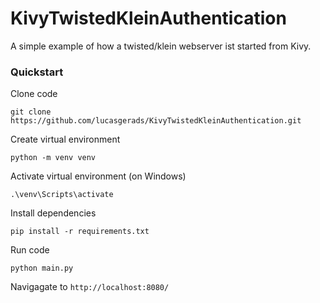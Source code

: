 # KivyTwistedKleinAuthentication

A simple example of how a twisted/klein webserver ist started from Kivy.


### Quickstart

Clone code

    git clone https://github.com/lucasgerads/KivyTwistedKleinAuthentication.git

Create virtual environment 

    python -m venv venv

Activate virtual environment (on Windows)

    .\venv\Scripts\activate

Install dependencies 

    pip install -r requirements.txt

Run code

    python main.py

Navigagate to `http://localhost:8080/`
